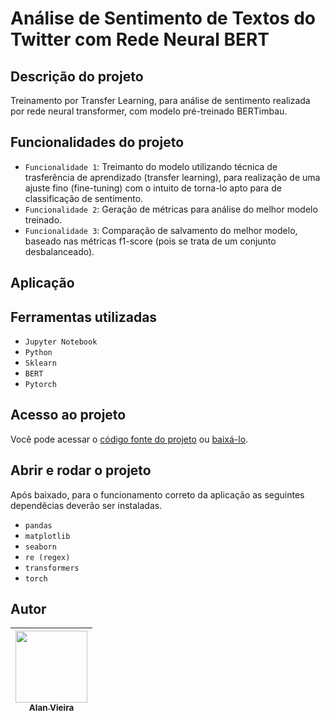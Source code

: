 # Análise de Sentimento de Textos do Twitter com Rede Neural BERT
## Descrição do projeto
Treinamento por Transfer Learning, para análise de sentimento realizada por rede neural transformer, com modelo pré-treinado BERTimbau. 

## Funcionalidades do projeto

- `Funcionalidade 1`: Treimanto do modelo utilizando técnica de trasferência de aprendizado (transfer learning), para realização de uma ajuste fino (fine-tuning) com o intuito de torna-lo apto para de classificação de sentimento.
- `Funcionalidade 2`: Geração de métricas para análise do melhor modelo treinado.
- `Funcionalidade 3`: Comparação de salvamento do melhor modelo, baseado nas métricas f1-score (pois se trata de um conjunto desbalanceado).

## Aplicação

                                                                                                            
## Ferramentas utilizadas
- `Jupyter Notebook`
- `Python`
- `Sklearn`
- `BERT`
- `Pytorch`

## Acesso ao projeto

Você pode acessar o [código fonte do projeto](https://github.com/alan-vieira/analise_sent_twitter_bert/blob/main/an_sent_BERTimbau.ipynb) ou [baixá-lo](https://github.com/alan-vieira/analise_sent_twitter_bert/archive/refs/heads/main.zip).

## Abrir e rodar o projeto
Após baixado, para o funcionamento correto da aplicação as seguintes dependêcias deverão ser instaladas.

- `pandas`
- `matplotlib`
- `seaborn`
- `re (regex)`
- `transformers`
- `torch`

## Autor

| [<img src="https://avatars.githubusercontent.com/alan-vieira" width=115><br><sub>Alan Vieira</sub>](https://github.com/alan-vieira) |
| :---: |

